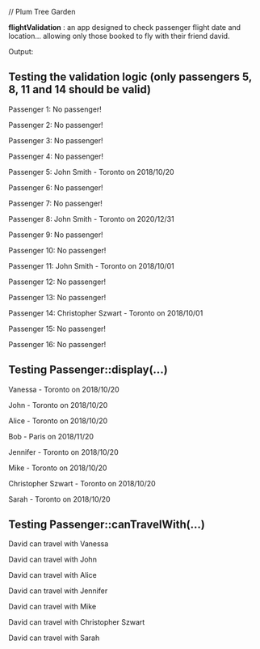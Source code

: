 // Plum Tree Garden

**flightValidation** : an app designed to check passenger flight date and location... allowing only those booked to fly with their friend david.


Output:


Testing the validation logic
(only passengers 5, 8, 11 and 14 should be valid)
----------------------------------------

Passenger 1: No passenger!

Passenger 2: No passenger!

Passenger 3: No passenger!

Passenger 4: No passenger!

Passenger 5: John Smith - Toronto on 2018/10/20

Passenger 6: No passenger!

Passenger 7: No passenger!

Passenger 8: John Smith - Toronto on 2020/12/31

Passenger 9: No passenger!

Passenger 10: No passenger!

Passenger 11: John Smith - Toronto on 2018/10/01

Passenger 12: No passenger!

Passenger 13: No passenger!

Passenger 14: Christopher Szwart - Toronto on 2018/10/01

Passenger 15: No passenger!

Passenger 16: No passenger!



Testing Passenger::display(...)
----------------------------------------

Vanessa - Toronto on 2018/10/20

John - Toronto on 2018/10/20

Alice - Toronto on 2018/10/20

Bob - Paris on 2018/11/20

Jennifer - Toronto on 2018/10/20

Mike - Toronto on 2018/10/20

Christopher Szwart - Toronto on 2018/10/20

Sarah - Toronto on 2018/10/20



Testing Passenger::canTravelWith(...)
----------------------------------------

David can travel with Vanessa

David can travel with John

David can travel with Alice

David can travel with Jennifer

David can travel with Mike

David can travel with Christopher Szwart

David can travel with Sarah

